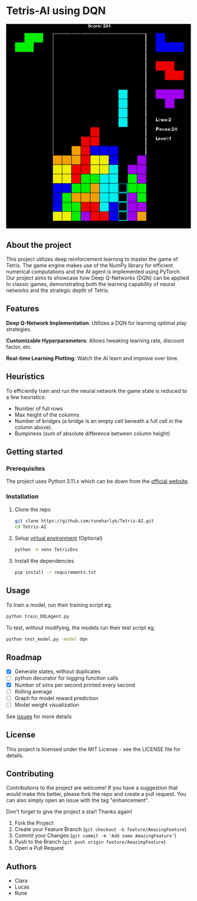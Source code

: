 # Tetris-AI using DQN

![Tetris.png](assets/Tetris.png)

<!-- Insert gif of AI playing -->

<!-- ## TL-DR -->

<!-- Write intro to tetris and the working of DQN -->

## About the project

This project utilizes deep reinforcement learning to master the game of Tetris. The game engine makes use of the NumPy library for efficient numerical computations and the AI agent is implemented using PyTorch. Our project aims to showcase how Deep Q-Networks (DQN) can be applied to classic games, demonstrating both the learning capability of neural networks and the strategic depth of Tetris.

<!-- Describe how to the AI works -->

## Features

**Deep Q-Network Implementation**: Utilizes a DQN for learning optimal play strategies.

**Customizable Hyperparameters**: Allows tweaking learning rate, discount factor, etc.

**Real-time Learning Plotting**: Watch the AI learn and improve over time.

## Heuristics

To efficiently train and run the neural network the game state is reduced to a few heuristics:

- Number of full rows
- Max height of the columns
- Number of bridges (a bridge is an empty cell beneath a full cell in the column above).
- Bumpiness (sum of absolute difference between column height)

## Getting started

### Prerequisites

The project uses Python 3.11.x which can be down from the [official website](https://www.python.org/downloads/release/python-3117/).

### Installation

1. Clone the repo

   ```sh
   git clone https://github.com/runeharlyk/Tetris-AI.git
   cd Tetris-AI
   ```

1. Setup [virtual environment](https://docs.python.org/3/library/venv.html) (Optional)

   ```sh
   python -m venv TetrisEnv
   ```

1. Install the dependencies

   ```sh
   pip install -r requirements.txt
   ```

## Usage

To train a model, run their training script eg.

```sh
python train_DQLAgent.py
```

To test, without modifying, the models run their test script eg.

```sh
python test_model.py -model dqn
```

## Roadmap

- [x] Generate states, without duplicates
- [ ] python decorator for logging function calls
- [x] Number of sims per second printed every second
- [ ] Rolling average
- [ ] Graph for model reward prediction
- [ ] Model weight visualization

See [issues](https://github.com/runeharlyk/Tetris-AI/issues) for more details

## License

This project is licensed under the MIT License - see the LICENSE file for details.

## Contributing

Contributions to the project are welcome! If you have a suggestion that would make this better, please fork the repo and create a pull request. You can also simply open an issue with the tag "enhancement".

Don't forget to give the project a star! Thanks again!

1. Fork the Project
2. Create your Feature Branch (`git checkout -b feature/AmazingFeature`)
3. Commit your Changes (`git commit -m 'Add some AmazingFeature'`)
4. Push to the Branch (`git push origin feature/AmazingFeature`)
5. Open a Pull Request

## Authors

- Clara
- Lucas
- Rune

<!-- ## Acknowledgments -->

